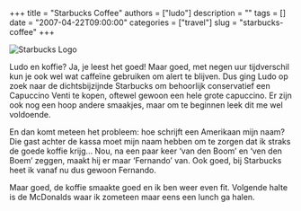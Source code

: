 +++
title = "Starbucks Coffee"
authors = ["ludo"]
description = ""
tags = []
date = "2007-04-22T09:00:00"
categories = ["travel"]
slug = "starbucks-coffee"
+++

![Starbucks Logo](starbucks_logo.gif)

Ludo en koffie? Ja, je leest het goed! Maar goed, met negen uur tijdverschil kun je ook wel wat caffeïne gebruiken om alert te blijven. Dus ging Ludo op zoek naar de dichtsbijzijnde Starbucks om behoorlijk conservatief een Capuccino Venti te kopen, oftewel gewoon een hele grote capuccino. Er zijn ook nog een hoop andere smaakjes, maar om te beginnen leek dit me wel voldoende.

En dan komt meteen het probleem: hoe schrijft een Amerikaan mijn naam? Die gast achter de kassa moet mijn naam hebben om te zorgen dat ik straks de goede koffie krijg… Nou, na een paar keer ‘van den Boom’ en ‘ven den Boem’ zeggen, maakt hij er maar ‘Fernando’ van. Ook goed, bij Starbucks heet ik vanaf nu dus gewoon Fernando.

Maar goed, de koffie smaakte goed en ik ben weer even fit. Volgende halte is de McDonalds waar ik zometeen maar eens een lunch ga halen.
